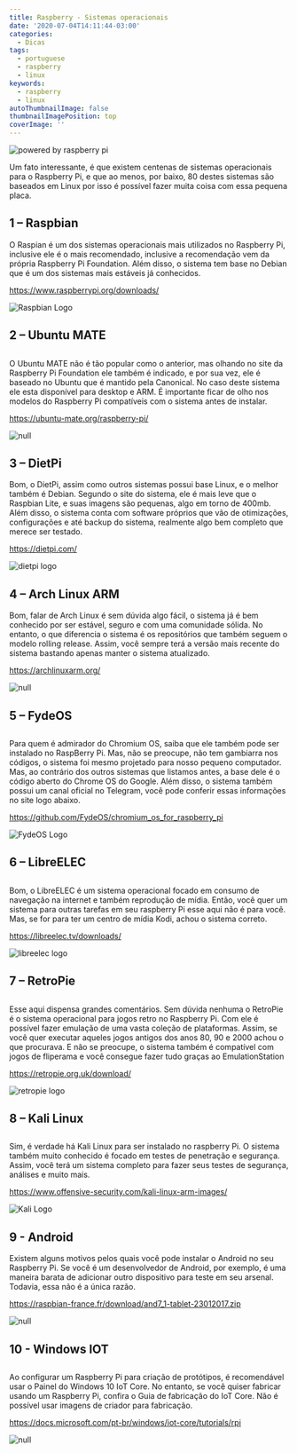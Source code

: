 ```yaml
---
title: Raspberry - Sistemas operacionais
date: '2020-07-04T14:11:44-03:00'
categories:
  - Dicas
tags:
  - portuguese
  - raspberry
  - linux
keywords:
  - raspberry
  - linux
autoThumbnailImage: false
thumbnailImagePosition: top
coverImage: ''
---
```

![powered by raspberry pi](/images/uploads/powered-by-raspberry-pi-logo_outline-colour-screen-500x153.png)

Um fato interessante, é que existem centenas de sistemas operacionais para o Raspberry Pi, e que ao menos, por baixo, 80 destes sistemas são baseados em Linux por isso é possível fazer muita coisa com essa pequena placa. 

## 1 – Raspbian

O Raspian é um dos sistemas operacionais mais utilizados no Raspberry Pi, inclusive ele é o mais recomendado, inclusive a recomendação vem da própria Raspberry Pi Foundation. Além disso, o sistema tem base no Debian que é um dos sistemas mais estáveis já conhecidos.

 [https://www.raspberrypi.org/downloads/
](https://www.raspberrypi.org/downloads/)

![Raspbian Logo ](/images/uploads/11045747.png)

## 

## 2 – Ubuntu MATE

## 

O Ubuntu MATE não é tão popular como o anterior, mas olhando no site da Raspberry Pi Foundation ele também é indicado, e por sua vez, ele é baseado no Ubuntu que é mantido pela Canonical. No caso deste sistema ele esta disponível para desktop e ARM. É importante ficar de olho nos modelos do Raspberry Pi compatíveis com o sistema antes de instalar.

[
https://ubuntu-mate.org/raspberry-pi/
](https://ubuntu-mate.org/raspberry-pi/)

![null](/images/uploads/circle_of_mates.png)

## 3 – DietPi

Bom, o DietPi, assim como outros sistemas possui base Linux, e o melhor também é Debian. Segundo o site do sistema, ele é mais leve que o Raspbian Lite, e suas imagens são pequenas, algo em torno de 400mb. Além disso, o sistema conta com software próprios que vão de otimizações, configurações e até backup do sistema, realmente algo bem completo que merece ser testado.

<https://dietpi.com/>

![dietpi logo](/images/uploads/dietpi-logo_256.png)

## 4 – Arch Linux ARM

Bom, falar de Arch Linux é sem dúvida algo fácil, o sistema já é bem conhecido por ser estável, seguro e com uma comunidade sólida. No entanto, o que diferencia o sistema é os repositórios que também seguem o modelo rolling release. Assim, você sempre terá a versão mais recente do sistema bastando apenas manter o sistema atualizado.

<https://archlinuxarm.org/>

![null](/images/uploads/arch-linux-logo.png)

## 5 – FydeOS

## 

Para quem é admirador do Chromium OS, saiba que ele também pode ser instalado no RaspBerry Pi. Mas, não se preocupe, não tem gambiarra nos códigos, o sistema foi mesmo projetado para nosso pequeno computador. Mas, ao contrário dos outros sistemas que listamos antes, a base dele é o código aberto do Chrome OS do Google. Além disso, o sistema também possui um canal oficial no Telegram, você pode conferir essas informações no site logo abaixo.

<https://github.com/FydeOS/chromium_os_for_raspberry_pi>

![FydeOS Logo](/images/uploads/fydeos.png)

## 6 – LibreELEC

## 

Bom, o LibreELEC é um sistema operacional focado em consumo de navegação na internet e também reprodução de mídia. Então, você quer um sistema para outras tarefas em seu raspberry Pi esse aqui não é para você. Mas, se for para ter um centro de mídia Kodi, achou o sistema correto.

<https://libreelec.tv/downloads/>

![libreelec logo](/images/uploads/libreelec.png)

## 7 – RetroPie

## 

Esse aqui dispensa grandes comentários. Sem dúvida nenhuma o RetroPie é o sistema operacional para jogos retro no Raspberry Pi. Com ele é possível fazer emulação de uma vasta coleção de plataformas. Assim, se você quer executar aqueles jogos antigos dos anos 80, 90 e 2000 achou o que procurava. E não se preocupe, o sistema também é compatível com jogos de fliperama e você consegue fazer tudo graças ao EmulationStation

<https://retropie.org.uk/download/>

![retropie logo](/images/uploads/retropie.png)

## 8 – Kali Linux

## 

Sim, é verdade há Kali Linux para ser instalado no raspberry Pi. O sistema também muito conhecido é focado em testes de penetração e segurança. Assim, você terá um sistema completo para fazer seus testes de segurança, análises e muito mais.

<https://www.offensive-security.com/kali-linux-arm-images/>

![Kali Logo](/images/uploads/kali-linux.png)

## 9 - Android

Existem alguns motivos pelos quais você pode instalar o Android no seu Raspberry Pi. Se você é um desenvolvedor de Android, por exemplo, é uma maneira barata de adicionar outro dispositivo para teste em seu arsenal. Todavia, essa não é a única razão.

<https://raspbian-france.fr/download/and7_1-tablet-23012017.zip>

![null](/images/uploads/android-logo.png)

## 10 - Windows IOT

## 

Ao configurar um Raspberry Pi para criação de protótipos, é recomendável usar o Painel do Windows 10 IoT Core. No entanto, se você quiser fabricar usando um Raspberry Pi, confira o Guia de fabricação do IoT Core. Não é possível usar imagens de criador para fabricação.

<https://docs.microsoft.com/pt-br/windows/iot-core/tutorials/rpi>

![null](/images/uploads/windows-1.jpg)
